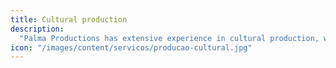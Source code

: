 ```yaml
---
title: Cultural production
description:
  "Palma Productions has extensive experience in cultural production, with a track record of coordinating high-profile events and developing innovative projects. We strive to enable our teams to be truly innovative, providing the tools and license to think creatively and originally."
icon: "/images/content/servicos/producao-cultural.jpg"
---
```

